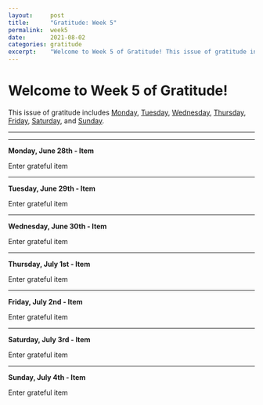 ```yaml
---
layout:     post
title:      "Gratitude: Week 5"
permalink:  week5
date:       2021-08-02
categories: gratitude
excerpt:    "Welcome to Week 5 of Gratitude! This issue of gratitude includes monday, tuesday, wednesday, thursday, friday, saturday, and sunday."
---
```


# Welcome to Week 5 of Gratitude!

This issue of gratitude includes [Monday](#monday), [Tuesday](#tuesday), [Wednesday](#wednesday), [Thursday](#thursday), [Friday](#friday), [Saturday](#saturday), and [Sunday](#sunday).

---
---
<p></p>

**<a name="monday">Monday, June 28th - Item</a>**

Enter grateful item

---
<p></p>

**<a name="tuesday">Tuesday, June 29th - Item</a>**

Enter grateful item

---
<p></p>

**<a name="wednesday">Wednesday, June 30th - Item</a>**

Enter grateful item

---
<p></p>

**<a name="thursday">Thursday, July 1st - Item</a>**

Enter grateful item

---
<p></p>

**<a name="friday">Friday, July 2nd - Item</a>**

Enter grateful item

---
<p></p>

**<a name="saturday">Saturday, July 3rd - Item</a>**

Enter grateful item

---
<p></p>

**<a name="sunday">Sunday, July 4th - Item</a>**

Enter grateful item
